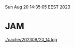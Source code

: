 Sun Aug 20 14:35:05 EEST 2023
# JAM
<a href='./cache/202308/20_14.log'>./cache/202308/20_14.log</a>
